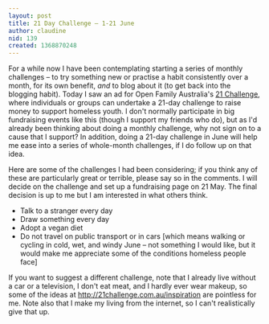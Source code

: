 ```yaml
---
layout: post
title: 21 Day Challenge – 1-21 June
author: claudine
nid: 139
created: 1368870248
---
```

For a while now I have been contemplating starting a series of monthly challenges – to try something new or practise a habit consistently over a month, for its own benefit, _and_ to blog about it (to get back into the blogging habit). Today I saw an ad for Open Family Australia's [21 Challenge](http://21challenge.com.au/), where individuals or groups can undertake a 21-day challenge to raise money to support homeless youth. I don't normally participate in big fundraising events like this (though I support my friends who do), but as I'd already been thinking about doing a monthly challenge, why not sign on to a cause that I support? In addition, doing a 21-day challenge in June will help me ease into a series of whole-month challenges, if I do follow up on that idea.

Here are some of the challenges I had been considering; if you think any of these are particularly great or terrible, please say so in the comments. I will decide on the challenge and set up a fundraising page on 21 May. The final decision is up to me but I am interested in what others think.

* Talk to a stranger every day
* Draw something every day
* Adopt a vegan diet
* Do not travel on public transport or in cars [which means walking or cycling in cold, wet, and windy June – not something I would like, but it would make me appreciate some of the conditions homeless people face]

If you want to suggest a different challenge, note that I already live without a car or a television, I don't eat meat, and I hardly ever wear makeup, so some of the ideas at http://21challenge.com.au/inspiration are pointless for me. Note also that I make my living from the internet, so I can't realistically give that up.

